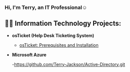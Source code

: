 ### Hi, I'm Terry, an IT Professional</a>☺</h1>

<h2>👨‍💻 Information Technology Projects:</h2>

- <b>osTicket (Help Desk Ticketing System)</b>
  - [osTicket: Prerequisites and Installation](https://github.com/Terry-Jackson/osticket-prereqs)

- <b>Microsoft Azure</b>

   -https://github.com/Terry-Jackson/Active-Directory.git
